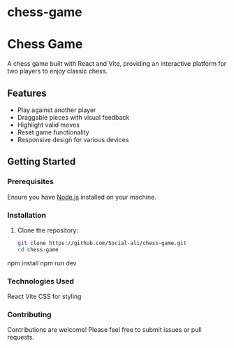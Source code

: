 # chess-game
# Chess Game

A chess game built with React and Vite, providing an interactive platform for two players to enjoy classic chess.

## Features

- Play against another player
- Draggable pieces with visual feedback
- Highlight valid moves
- Reset game functionality
- Responsive design for various devices

## Getting Started

### Prerequisites

Ensure you have [Node.js](https://nodejs.org/) installed on your machine.

### Installation

1. Clone the repository:
   ```bash
   git clone https://github.com/Social-ali/chess-game.git
   cd chess-game

npm install
npm run dev

### Technologies Used
React
Vite
CSS for styling

### Contributing
Contributions are welcome! Please feel free to submit issues or pull requests.
